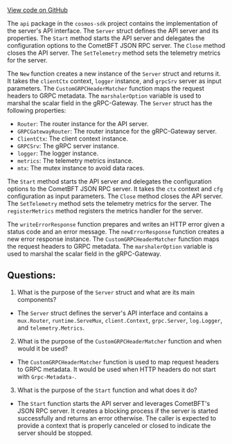 [View code on GitHub](https://github.com/cosmos/cosmos-sdk/blob/main/server/api/server.go)

The `api` package in the `cosmos-sdk` project contains the implementation of the server's API interface. The `Server` struct defines the API server and its properties. The `Start` method starts the API server and delegates the configuration options to the CometBFT JSON RPC server. The `Close` method closes the API server. The `SetTelemetry` method sets the telemetry metrics for the server.

The `New` function creates a new instance of the `Server` struct and returns it. It takes the `clientCtx` context, `logger` instance, and `grpcSrv` server as input parameters. The `CustomGRPCHeaderMatcher` function maps the request headers to GRPC metadata. The `marshalerOption` variable is used to marshal the scalar field in the gRPC-Gateway. The `Server` struct has the following properties:

- `Router`: The router instance for the API server.
- `GRPCGatewayRouter`: The router instance for the gRPC-Gateway server.
- `ClientCtx`: The client context instance.
- `GRPCSrv`: The gRPC server instance.
- `logger`: The logger instance.
- `metrics`: The telemetry metrics instance.
- `mtx`: The mutex instance to avoid data races.

The `Start` method starts the API server and delegates the configuration options to the CometBFT JSON RPC server. It takes the `ctx` context and `cfg` configuration as input parameters. The `Close` method closes the API server. The `SetTelemetry` method sets the telemetry metrics for the server. The `registerMetrics` method registers the metrics handler for the server.

The `writeErrorResponse` function prepares and writes an HTTP error given a status code and an error message. The `newErrorResponse` function creates a new error response instance. The `CustomGRPCHeaderMatcher` function maps the request headers to GRPC metadata. The `marshalerOption` variable is used to marshal the scalar field in the gRPC-Gateway.
## Questions: 
 1. What is the purpose of the `Server` struct and what are its main components?
- The `Server` struct defines the server's API interface and contains a `mux.Router`, `runtime.ServeMux`, `client.Context`, `grpc.Server`, `log.Logger`, and `telemetry.Metrics`.

2. What is the purpose of the `CustomGRPCHeaderMatcher` function and when would it be used?
- The `CustomGRPCHeaderMatcher` function is used to map request headers to GRPC metadata. It would be used when HTTP headers do not start with `Grpc-Metadata-`.

3. What is the purpose of the `Start` function and what does it do?
- The `Start` function starts the API server and leverages CometBFT's JSON RPC server. It creates a blocking process if the server is started successfully and returns an error otherwise. The caller is expected to provide a context that is properly canceled or closed to indicate the server should be stopped.